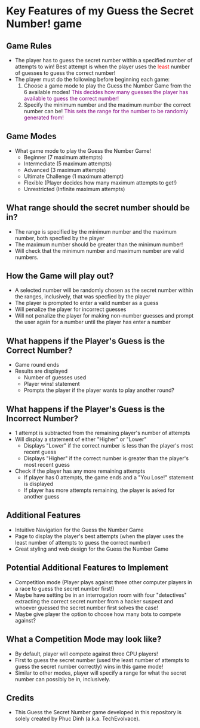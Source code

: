 # Key Features of my Guess the Secret Number! game 

## Game Rules 
* The player has to guess the secret number within a specified number of attempts to win! Best attempt is when the player uses the <span style="color:red">least</span> number of guesses to guess the correct number! 
* The player must do the following before beginning each game:
    1. Choose a game mode to play the Guess the Number Game from the 6 available modes! <span style="color:purple">This decides how many guesses the player has available to guess the correct number!</span>
    2. Specify the minimum number and the maximum number the correct number can be! <span style="color:purple">This sets the range for the number to be randomly generated from!</span>

## Game Modes
* What game mode to play the Guess the Number Game!
  * Beginner (7 maximum attempts)
  * Intermediate (5 maximum attempts)
  * Advanced (3 maximum attempts)
  * Ultimate Challenge (1 maximum attempt)
  * Flexible (Player decides how many maximum attempts to get!)
  * Unrestricted (Infinite maximum attempts)

## What range should the secret number should be in?
* The range is specified by the minimum number and the maximum number, both specfied by the player
* The maximum number should be greater than the minimum number!
* Will check that the minimum number and maximum number are valid numbers.

## How the Game will play out?
* A selected number will be randomly chosen as the secret number within the ranges, inclusively, that was specfied by the player
* The player is prompted to enter a valid number as a guess
* Will penalize the player for incorrect guesses
* Will not penalize the player for making non-number guesses and prompt the user again for a number until the player has enter a number


## What happens if the Player's Guess is the Correct Number?
* Game round ends
* Results are displayed
   * Number of guesses used
   * Player wins! statement
   * Prompts the player if the player wants to play another round?


## What happens if the Player's Guess is the Incorrect Number?
* 1 attempt is subtracted from the remaining player's number of attempts
* Will display a statement of either "Higher" or "Lower"
    * Displays "Lower" if the correct number is less than the player's most recent guess
    * Displays "Higher" if the correct number is greater than the player's most recent guess
* Check if the player has any more remaining attempts
    * If player has 0 attempts, the game ends and a "You Lose!" statement is displayed
    * If player has more attempts remaining, the player is asked for another guess


## Additional Features
* Intuitive Navigation for the Guess the Number Game
* Page to display the player's best attempts (when the player uses the least number of attempts to guess the correct number)
* Great styling and web design for the Guess the Number Game

## Potential Additional Features to Implement
* Competition mode (Player plays against three other computer players in a race to guess the secret number first!) 
* Maybe have setting be in an interrogation room with four "detectives" extracting the correct secret number from a hacker suspect and whoever guessed the secret number first solves the case! 
* Maybe give player the option to choose how many bots to compete against? 


## What a Competition Mode may look like? 
* By default, player will compete against three CPU players! 
* First to guess the secret number (used the least number of attempts to guess the secret number correctly) wins in this game mode! 
* Similar to other modes, player will specify a range for what the secret number can possibly be in, inclusively. 

## Credits 
* This Guess the Secret Number game developed in this repository is solely created by Phuc Dinh (a.k.a. TechEvolvace).
